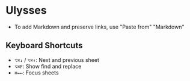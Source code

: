 # Ulysses

* To add Markdown and preserve links, use "Paste from" "Markdown"

## Keyboard Shortcuts

* `⌥⌘↓` / `⌥⌘↑`: Next and previous sheet
* `⌥⌘F`: Show find and replace
* `⌘←←`: Focus sheets